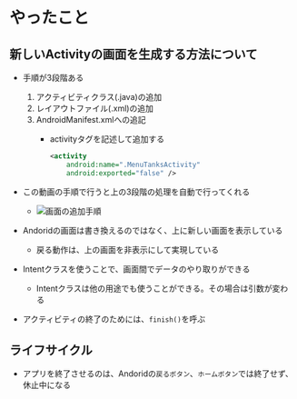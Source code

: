 # やったこと

## 新しいActivityの画面を生成する方法について

- 手順が3段階ある
  1. アクティビティクラス(.java)の追加
  2. レイアウトファイル(.xml)の追加
  3. AndroidManifest.xmlへの追記
     - activityタグを記述して追加する

         ```xml
         <activity
             android:name=".MenuTanksActivity"
             android:exported="false" />
         ```

- この動画の手順で行うと上の3段階の処理を自動で行ってくれる
  - ![画面の追加手順]("C:\Users\daiki\Desktop\画面の追加手順.mkv")

- Andoridの画面は書き換えるのではなく、上に新しい画面を表示している
  - 戻る動作は、上の画面を非表示にして実現している

- Intentクラスを使うことで、画面間でデータのやり取りができる
  - Intentクラスは他の用途でも使うことができる。その場合は引数が変わる

- アクティビティの終了のためには、`finish()`を呼ぶ

## ライフサイクル

- アプリを終了させるのは、Andoridの`戻るボタン`、`ホームボタン`では終了せず、休止中になる